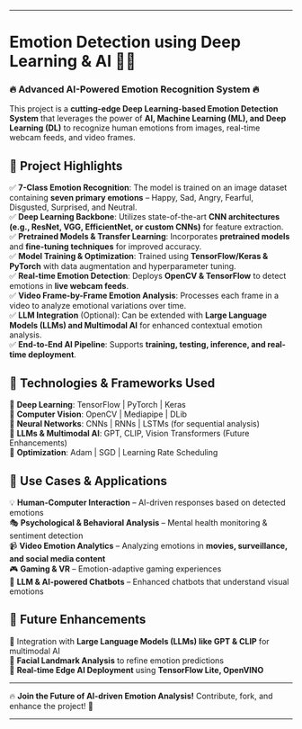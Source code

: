 
---

# **Emotion Detection using Deep Learning & AI** 🚀🤖  

### 🔥 **Advanced AI-Powered Emotion Recognition System** 🔥  
This project is a **cutting-edge Deep Learning-based Emotion Detection System** that leverages the power of **AI, Machine Learning (ML), and Deep Learning (DL)** to recognize human emotions from images, real-time webcam feeds, and video frames.  

## 🎯 **Project Highlights**  
✅ **7-Class Emotion Recognition**: The model is trained on an image dataset containing **seven primary emotions** – Happy, Sad, Angry, Fearful, Disgusted, Surprised, and Neutral.  
✅ **Deep Learning Backbone**: Utilizes state-of-the-art **CNN architectures (e.g., ResNet, VGG, EfficientNet, or custom CNNs)** for feature extraction.  
✅ **Pretrained Models & Transfer Learning**: Incorporates **pretrained models** and **fine-tuning techniques** for improved accuracy.  
✅ **Model Training & Optimization**: Trained using **TensorFlow/Keras & PyTorch** with data augmentation and hyperparameter tuning.  
✅ **Real-time Emotion Detection**: Deploys **OpenCV & TensorFlow** to detect emotions in **live webcam feeds**.  
✅ **Video Frame-by-Frame Emotion Analysis**: Processes each frame in a video to analyze emotional variations over time.  
✅ **LLM Integration** (Optional): Can be extended with **Large Language Models (LLMs) and Multimodal AI** for enhanced contextual emotion analysis.  
✅ **End-to-End AI Pipeline**: Supports **training, testing, inference, and real-time deployment**.  

## 🚀 **Technologies & Frameworks Used**  
🔹 **Deep Learning**: TensorFlow | PyTorch | Keras  
🔹 **Computer Vision**: OpenCV | Mediapipe | DLib  
🔹 **Neural Networks**: CNNs | RNNs | LSTMs (for sequential analysis)  
🔹 **LLMs & Multimodal AI**: GPT, CLIP, Vision Transformers (Future Enhancements)  
🔹 **Optimization**: Adam | SGD | Learning Rate Scheduling  

## 🎥 **Use Cases & Applications**  
💡 **Human-Computer Interaction** – AI-driven responses based on detected emotions  
🎭 **Psychological & Behavioral Analysis** – Mental health monitoring & sentiment detection  
📹 **Video Emotion Analytics** – Analyzing emotions in **movies, surveillance, and social media content**  
🎮 **Gaming & VR** – Emotion-adaptive gaming experiences  
🚀 **LLM & AI-powered Chatbots** – Enhanced chatbots that understand visual emotions  

## 📌 **Future Enhancements**  
🔹 Integration with **Large Language Models (LLMs) like GPT & CLIP** for multimodal AI  
🔹 **Facial Landmark Analysis** to refine emotion predictions  
🔹 **Real-time Edge AI Deployment** using **TensorFlow Lite, OpenVINO**  

---

🔥 **Join the Future of AI-driven Emotion Analysis!** Contribute, fork, and enhance the project! 🚀  

---


